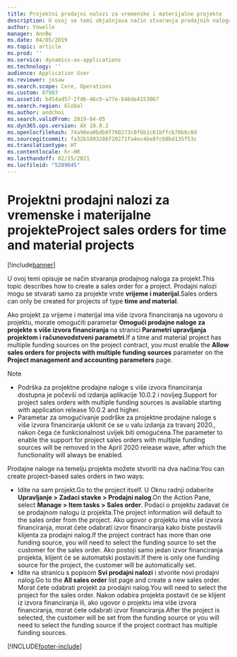 ```yaml
---
title: Projektni prodajni nalozi za vremenske i materijalne projekte
description: U ovoj se temi objašnjava način stvaranja prodajnih naloga na temelju projekata za vremenske i materijalne projekte.
author: Yowelle
manager: AnnBe
ms.date: 04/05/2019
ms.topic: article
ms.prod: ''
ms.service: dynamics-ax-applications
ms.technology: ''
audience: Application User
ms.reviewer: josaw
ms.search.scope: Core, Operations
ms.custom: 87983
ms.assetid: b454ad57-2fd6-46c9-a77e-646de4153067
ms.search.region: Global
ms.author: andchoi
ms.search.validFrom: 2019-04-05
ms.dyn365.ops.version: AX 10.0.2
ms.openlocfilehash: 74a90ea0bdb8f760273c0f6b1c61bffcb70b6c8d
ms.sourcegitcommit: fa32b1893286f20271fa4ec4be8fc68bd135f53c
ms.translationtype: HT
ms.contentlocale: hr-HR
ms.lasthandoff: 02/15/2021
ms.locfileid: "5289045"
---
```

# <a name="project-sales-orders-for-time-and-material-projects"></a><span data-ttu-id="30c3b-103">Projektni prodajni nalozi za vremenske i materijalne projekte</span><span class="sxs-lookup"><span data-stu-id="30c3b-103">Project sales orders for time and material projects</span></span>

[!include[banner](../includes/banner.md)]

<span data-ttu-id="30c3b-104">U ovoj temi opisuje se način stvaranja prodajnog naloga za projekt.</span><span class="sxs-lookup"><span data-stu-id="30c3b-104">This topic describes how to create a sales order for a project.</span></span> <span data-ttu-id="30c3b-105">Prodajni nalozi mogu se stvarati samo za projekte vrste **vrijeme i materijal**.</span><span class="sxs-lookup"><span data-stu-id="30c3b-105">Sales orders can only be created for projects of type **time and material**.</span></span>

<span data-ttu-id="30c3b-106">Ako projekt za vrijeme i materijal ima više izvora financiranja na ugovoru o projektu, morate omogućiti parametar **Omogući prodajne naloge za projekte s više izvora financiranja** na stranici **Parametri upravljanja projektom i računovodstveni parametri**.</span><span class="sxs-lookup"><span data-stu-id="30c3b-106">If a time and material project has multiple funding sources on the project contract, you must enable the **Allow sales orders for projects with multiple funding sources** parameter on the **Project management and accounting parameters** page.</span></span> 

> [!NOTE]
> - <span data-ttu-id="30c3b-107">Podrška za projektne prodajne naloge s više izvora financiranja dostupna je počevši od izdanja aplikacije 10.0.2 i novijeg.</span><span class="sxs-lookup"><span data-stu-id="30c3b-107">Support for project sales orders with multiple funding sources is available starting with application release 10.0.2 and higher.</span></span>
> - <span data-ttu-id="30c3b-108">Parametar za omogućivanje podrške za projektne prodajne naloge s više izvora financiranja uklonit će se u valu izdanja za travanj 2020., nakon čega će funkcionalnost uvijek biti omogućena.</span><span class="sxs-lookup"><span data-stu-id="30c3b-108">The parameter to enable the support for project sales orders with multiple funding sources will be removed in the April 2020 release wave, after which the functionality will always be enabled.</span></span>

<span data-ttu-id="30c3b-109">Prodajne naloge na temelju projekta možete stvoriti na dva načina:</span><span class="sxs-lookup"><span data-stu-id="30c3b-109">You can create project-based sales orders in two ways:</span></span>

- <span data-ttu-id="30c3b-110">Idite na sam projekt.</span><span class="sxs-lookup"><span data-stu-id="30c3b-110">Go to the project itself.</span></span> <span data-ttu-id="30c3b-111">U Oknu radnji odaberite **Upravljanje > Zadaci stavke > Prodajni nalog**.</span><span class="sxs-lookup"><span data-stu-id="30c3b-111">On the Action Pane, select **Manage > Item tasks > Sales order**.</span></span> <span data-ttu-id="30c3b-112">Podaci o projektu zadavat će se prodajnom nalogu iz projekta.</span><span class="sxs-lookup"><span data-stu-id="30c3b-112">The project information will default to the sales order from the project.</span></span> <span data-ttu-id="30c3b-113">Ako ugovor o projektu ima više izvora financiranja, morat ćete odabrati izvor financiranja kako biste postavili klijenta za prodajni nalog.</span><span class="sxs-lookup"><span data-stu-id="30c3b-113">If the project contract has more than one funding source, you will need to select the funding source to set the customer for the sales order.</span></span> <span data-ttu-id="30c3b-114">Ako postoji samo jedan izvor financiranja projekta, klijent će se automatski postaviti.</span><span class="sxs-lookup"><span data-stu-id="30c3b-114">If there is only one funding source for the project, the customer will be automatically set.</span></span>
- <span data-ttu-id="30c3b-115">Idite na stranicu s popisom **Svi prodajni nalozi** i stvorite novi prodajni nalog.</span><span class="sxs-lookup"><span data-stu-id="30c3b-115">Go to the **All sales order** list page and create a new sales order.</span></span> <span data-ttu-id="30c3b-116">Morat ćete odabrati projekt za prodajni nalog.</span><span class="sxs-lookup"><span data-stu-id="30c3b-116">You will need to select the project for the sales order.</span></span> <span data-ttu-id="30c3b-117">Nakon odabira projekta postavit će se klijent iz izvora financiranja ili, ako ugovor o projektu ima više izvora financiranja, morat ćete odabrati izvor financiranja.</span><span class="sxs-lookup"><span data-stu-id="30c3b-117">After the project is selected, the customer will be set from the funding source or you will need to select the funding source if the project contract has multiple funding sources.</span></span>



[!INCLUDE[footer-include](../includes/footer-banner.md)]